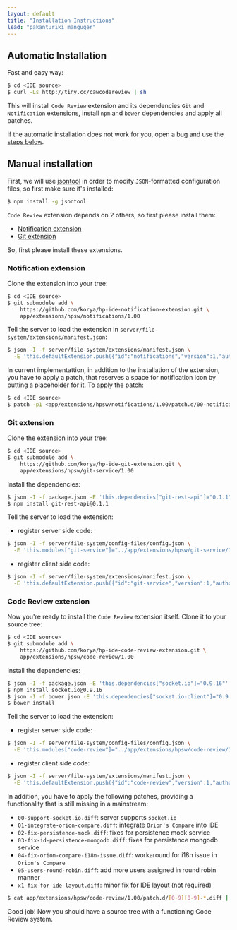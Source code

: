 ```yaml
---
layout: default
title: "Installation Instructions"
lead: "pakanturiki manguger"
---
```


## Automatic Installation

Fast and easy way:
```bash
$ cd <IDE source>
$ curl -Ls http://tiny.cc/cawcodereview | sh
```

This will install `Code Review` extension and its dependencies `Git` and `Notification` extensions, install `npm` and `bower` dependencies and apply all patches.

If the automatic installation does not work for you, open a bug and use the [steps below](#manual-installation).

## Manual installation

First, we will use [jsontool](https://github.com/trentm/json) in order to modify
`JSON`-formatted configuration files, so first make sure it's installed:

```bash
$ npm install -g jsontool
```

`Code Review` extension depends on 2 others, so first please install them:
 - [Notification extension](#notification-extension)
 - [Git extension](#git-extension)

So, first please install these extensions.

### Notification extension

Clone the extension into your tree:

```bash
$ cd <IDE source>
$ git submodule add \
    https://github.com/korya/hp-ide-notification-extension.git \
    app/extensions/hpsw/notifications/1.00
```

Tell the server to load the extension in
`server/file-system/extensions/manifest.json`:

```bash
$ json -I -f server/file-system/extensions/manifest.json \
  -E 'this.defaultExtension.push({"id":"notifications","version":1,"author":"hpsw"})'
```

In current implementattion, in addition to the installation of the extension,
you have to apply a patch, that reserves a space for notification icon by
putting a placeholder for it. To apply the patch:

```bash
$ cd <IDE source>
$ patch -p1 <app/extensions/hpsw/notifications/1.00/patch.d/00-notification-placeholder.diff
```

### Git extension

Clone the extension into your tree:

```bash
$ cd <IDE source>
$ git submodule add \
    https://github.com/korya/hp-ide-git-extension.git \
    app/extensions/hpsw/git-service/1.00
```

Install the dependencies:

```bash
$ json -I -f package.json -E 'this.dependencies["git-rest-api"]="0.1.1"'
$ npm install git-rest-api@0.1.1
```

Tell the server to load the extension:
 - register server side code:
```bash
$ json -I -f server/file-system/config-files/config.json \
  -E 'this.modules["git-service"]="../app/extensions/hpsw/git-service/1.00/server"'
```
 - register client side code:
```bash
$ json -I -f server/file-system/extensions/manifest.json \
  -E 'this.defaultExtension.push({"id":"git-service","version":1,"author":"hpsw"})'
```

### Code Review extension

Now you're ready to install the `Code Review` extension itself. Clone it to your source tree:

```bash
$ cd <IDE source>
$ git submodule add \
    https://github.com/korya/hp-ide-code-review-extension.git \
    app/extensions/hpsw/code-review/1.00
```

Install the dependencies:

```bash
$ json -I -f package.json -E 'this.dependencies["socket.io"]="0.9.16"'
$ npm install socket.io@0.9.16
$ json -I -f bower.json -E 'this.dependencies["socket.io-client"]="0.9.16"'
$ bower install
```

Tell the server to load the extension:
 - register server side code:
```bash
$ json -I -f server/file-system/config-files/config.json \
  -E 'this.modules["code-review"]="../app/extensions/hpsw/code-review/1.00/server"'
```
 - register client side code:
```bash
$ json -I -f server/file-system/extensions/manifest.json \
  -E 'this.defaultExtension.push({"id":"code-review","version":1,"author":"hpsw"})'
```

In addition, you have to apply the following patches, providing a functionality
that is still missing in a mainstream:
  - `00-support-socket.io.diff`: server supports `socket.io`
  - `01-integrate-orion-compare.diff`: integrate `Orion's Compare` into IDE
  - `02-fix-persistence-mock.diff`: fixes for persistence mock service
  - `03-fix-id-persistence-mongodb.diff`: fixes for persistence mongodb service
  - `04-fix-orion-compare-i18n-issue.diff`: workaround for i18n issue in `Orion's Compare`
  - `05-users-round-robin.diff`: add more users assigned in round robin manner
  - `x1-fix-for-ide-layout.diff`: minor fix for IDE layout (not required)
```bash
$ cat app/extensions/hpsw/code-review/1.00/patch.d/[0-9][0-9]-*.diff | patch -p1
```

Good job! Now you should have a source tree with a functioning Code Review system.
